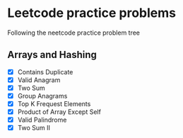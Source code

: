 # Leetcode practice problems

Following the neetcode practice problem tree

## Arrays and Hashing

-   [x] Contains Duplicate
-   [x] Valid Anagram
-   [x] Two Sum
-   [x] Group Anagrams
-   [x] Top K Frequest Elements
-   [x] Product of Array Except Self
-   [x] Valid Palindrome
-   [x] Two Sum II
